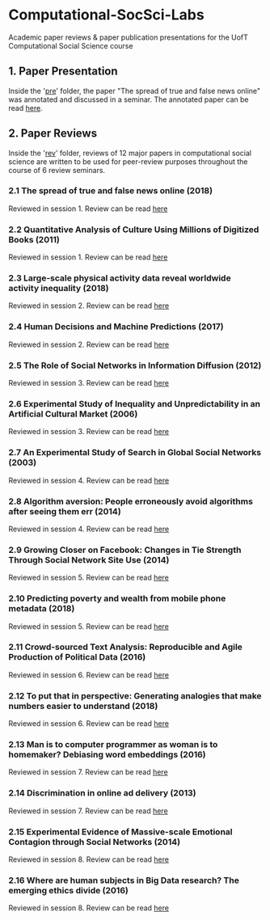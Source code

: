 # Computational-SocSci-Labs
Academic paper reviews &amp; paper publication presentations for the UofT Computational Social Science course

## 1. Paper Presentation

Inside the '[pre](https://github.com/PsiPhiTheta/Computational-SocSci-Labs/tree/master/pre)' folder, the paper "The spread of true and false news online" was annotated and discussed in a seminar. The annotated paper can be read [here](https://github.com/PsiPhiTheta/Computational-SocSci-Labs/blob/master/pre/%5BAnnotated%5D%20The%20spread%20of%20true%20and%20false%20news%20online%20(2018).pdf).

## 2. Paper Reviews

Inside the '[rev](https://github.com/PsiPhiTheta/Computational-SocSci-Labs/tree/master/rev)' folder, reviews of 12 major papers in computational social science are written to be used for peer-review purposes throughout the course of 6 review seminars. 

### 2.1 The spread of true and false news online (2018)

Reviewed in session 1. Review can be read [here](https://github.com/PsiPhiTheta/Computational-SocSci-Labs/tree/master/rev/Review1.pdf)

### 2.2 Quantitative Analysis of Culture Using Millions of Digitized Books (2011)

Reviewed in session 1. Review can be read [here](https://github.com/PsiPhiTheta/Computational-SocSci-Labs/tree/master/rev/Review2.pdf)

### 2.3 Large-scale physical activity data reveal worldwide activity inequality (2018)

Reviewed in session 2. Review can be read [here](https://github.com/PsiPhiTheta/Computational-SocSci-Labs/tree/master/rev/Review3.pdf)

### 2.4 Human Decisions and Machine Predictions (2017)

Reviewed in session 2. Review can be read [here](https://github.com/PsiPhiTheta/Computational-SocSci-Labs/tree/master/rev/Review4.pdf)

### 2.5 The Role of Social Networks in Information Diffusion (2012)

Reviewed in session 3. Review can be read [here](https://github.com/PsiPhiTheta/Computational-SocSci-Labs/tree/master/rev/Review5.pdf)

### 2.6 Experimental Study of Inequality and Unpredictability in an Artificial Cultural Market (2006)

Reviewed in session 3. Review can be read [here](https://github.com/PsiPhiTheta/Computational-SocSci-Labs/tree/master/rev/Review6.pdf)

### 2.7 An Experimental Study of Search in Global Social Networks (2003)

Reviewed in session 4. Review can be read [here](https://github.com/PsiPhiTheta/Computational-SocSci-Labs/tree/master/rev/Review7.pdf)

### 2.8 Algorithm aversion: People erroneously avoid algorithms after seeing them err (2014)

Reviewed in session 4. Review can be read [here](https://github.com/PsiPhiTheta/Computational-SocSci-Labs/tree/master/rev/Review8.pdf)

### 2.9 Growing Closer on Facebook: Changes in Tie Strength Through Social Network Site Use (2014)

Reviewed in session 5. Review can be read [here](https://github.com/PsiPhiTheta/Computational-SocSci-Labs/tree/master/rev/Review9.pdf)

### 2.10 Predicting poverty and wealth from mobile phone metadata (2018)

Reviewed in session 5. Review can be read [here](https://github.com/PsiPhiTheta/Computational-SocSci-Labs/tree/master/rev/Review10.pdf)

### 2.11 Crowd-sourced Text Analysis: Reproducible and Agile Production of Political Data (2016)

Reviewed in session 6. Review can be read [here](https://github.com/PsiPhiTheta/Computational-SocSci-Labs/tree/master/rev/Review11.pdf)

### 2.12 To put that in perspective: Generating analogies that make numbers easier to understand (2018)

Reviewed in session 6. Review can be read [here](https://github.com/PsiPhiTheta/Computational-SocSci-Labs/tree/master/rev/Review12.pdf)

### 2.13 Man is to computer programmer as woman is to homemaker? Debiasing word embeddings (2016)

Reviewed in session 7. Review can be read [here](https://github.com/PsiPhiTheta/Computational-SocSci-Labs/tree/master/rev/Review13.pdf)

### 2.14 Discrimination in online ad delivery (2013)

Reviewed in session 7. Review can be read [here](https://github.com/PsiPhiTheta/Computational-SocSci-Labs/tree/master/rev/Review14.pdf)

### 2.15 Experimental Evidence of Massive-scale Emotional Contagion through Social Networks (2014)

Reviewed in session 8. Review can be read [here](https://github.com/PsiPhiTheta/Computational-SocSci-Labs/tree/master/rev/Review15.pdf)

### 2.16 Where are human subjects in Big Data research? The emerging ethics divide (2016)

Reviewed in session 8. Review can be read [here](https://github.com/PsiPhiTheta/Computational-SocSci-Labs/tree/master/rev/Review16.pdf)
